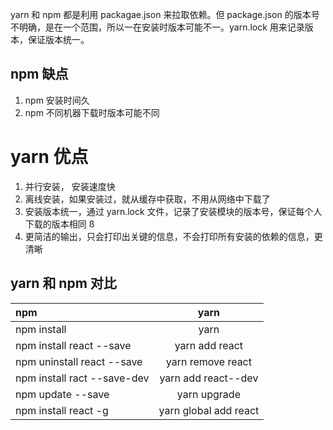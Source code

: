 yarn 和 npm 都是利用 packagae.json 来拉取依赖。但 package.json 的版本号不明确，是在一个范围，所以一在安装时版本可能不一。yarn.lock 用来记录版本，保证版本统一。

## npm 缺点

1.  npm 安装时间久
2.  npm 不同机器下载时版本可能不同

# yarn 优点

1. 并行安装， 安装速度快
2. 离线安装，如果安装过，就从缓存中获取，不用从网络中下载了
3. 安装版本统一，通过 yarn.lock 文件，记录了安装模块的版本号，保证每个人下载的版本相同 ß
4. 更简洁的输出，只会打印出关键的信息，不会打印所有安装的依赖的信息，更清晰

## yarn 和 npm 对比

| npm                         |         yarn          |
| :-------------------------- | :-------------------: |
| npm install                 |         yarn          |
| npm install react --save    |    yarn add react     |
| npm uninstall react --save  |   yarn remove react   |
| npm install ract --save-dev |  yarn add react--dev  |
| npm update --save           |     yarn upgrade      |
| npm install react -g        | yarn global add react |

